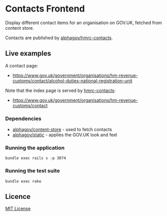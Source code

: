 # Contacts Frontend

Display different contact items for an organisation on GOV.UK, fetched from
content store.

Contacts are published by [alphagov/hmrc-contacts](https://github.com/alphagov/hmrc-contacts).

## Live examples

A contact page:
- https://www.gov.uk/government/organisations/hm-revenue-customs/contact/alcohol-duties-national-registration-unit

Note that the index page is served by [hmrc-contacts](https://github.com/alphagov/hmrc-contacts):
- https://www.gov.uk/government/organisations/hm-revenue-customs/contact


### Dependencies

- [alphagov/content-store](https://github.com/alphagov/content-store) - used to
  fetch contacts
- [alphagov/static](https://github.com/alphagov/staticc) - applies the GOV.UK
  look and feel

### Running the application

`bundle exec rails s -p 3074`

### Running the test suite

`bundle exec rake`

## Licence

[MIT License](LICENCE)

